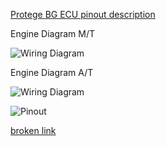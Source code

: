 [Protege BG ECU pinout description](https://docs.google.com/spreadsheet/ccc?key=0Arl1FeMZcfisdElBTkFFWXFyR3NReENNSU51OXVxa0E)

Engine Diagram M/T

![Wiring Diagram](Images/1993_protege_ecu.png)

Engine Diagram A/T

![Wiring Diagram](Images/1993_protege_auto_ecu.png)


![Pinout](Images/Mazda_door_MAF.jpg)

[broken link](http://www.autozone.com/repairguides/Mazda-323-MX-3-626-MX-6-Millenia-Prot%C3%A9g%C3%A9-1990-1998-and-Ford-Probe-1993-1997/ELECTRONIC-ENGINE-CONTROLS/Mass-Airflow-Meter-Sensor/_/P-0996b43f80cb0f01)
